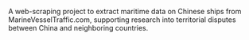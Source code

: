 A web-scraping project to extract maritime data on Chinese ships from MarineVesselTraffic.com, supporting research into territorial disputes between China and neighboring countries.
